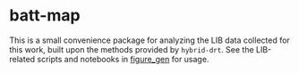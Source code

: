 # batt-map
This is a small convenience package for analyzing the LIB data collected for this work, built upon the methods provided by `hybrid-drt`. See the LIB-related scripts and notebooks in [figure_gen](https://github.com/jdhuang-csm/joule_echem-mapping_2024/tree/main/figure_gen) for usage.
